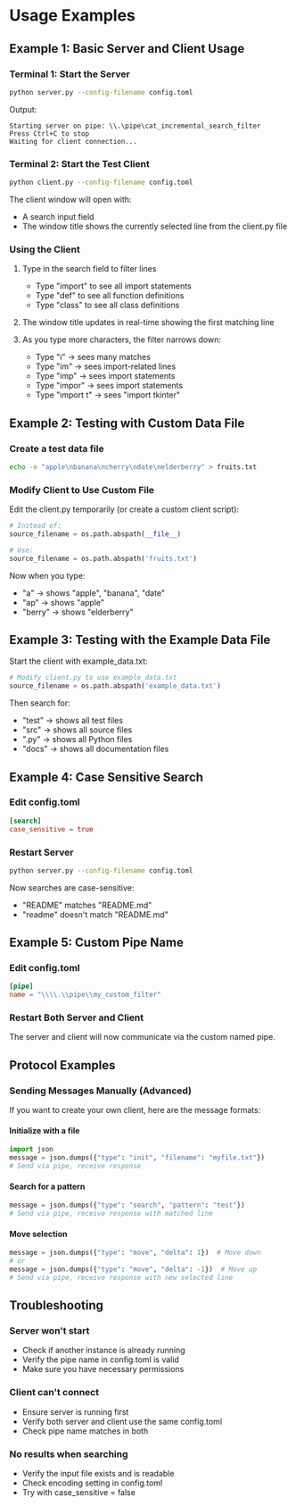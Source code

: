 # Usage Examples

## Example 1: Basic Server and Client Usage

### Terminal 1: Start the Server

```bash
python server.py --config-filename config.toml
```

Output:
```
Starting server on pipe: \\.\pipe\cat_incremental_search_filter
Press Ctrl+C to stop
Waiting for client connection...
```

### Terminal 2: Start the Test Client

```bash
python client.py --config-filename config.toml
```

The client window will open with:
- A search input field
- The window title shows the currently selected line from the client.py file

### Using the Client

1. Type in the search field to filter lines
   - Type "import" to see all import statements
   - Type "def" to see all function definitions
   - Type "class" to see all class definitions

2. The window title updates in real-time showing the first matching line

3. As you type more characters, the filter narrows down:
   - Type "i" → sees many matches
   - Type "im" → sees import-related lines
   - Type "imp" → sees import statements
   - Type "impor" → sees import statements
   - Type "import t" → sees "import tkinter"

## Example 2: Testing with Custom Data File

### Create a test data file

```bash
echo -e "apple\nbanana\ncherry\ndate\nelderberry" > fruits.txt
```

### Modify Client to Use Custom File

Edit the client.py temporarily (or create a custom client script):

```python
# Instead of:
source_filename = os.path.abspath(__file__)

# Use:
source_filename = os.path.abspath('fruits.txt')
```

Now when you type:
- "a" → shows "apple", "banana", "date"
- "ap" → shows "apple"
- "berry" → shows "elderberry"

## Example 3: Testing with the Example Data File

Start the client with example_data.txt:

```python
# Modify client.py to use example_data.txt
source_filename = os.path.abspath('example_data.txt')
```

Then search for:
- "test" → shows all test files
- "src" → shows all source files
- ".py" → shows all Python files
- "docs" → shows all documentation files

## Example 4: Case Sensitive Search

### Edit config.toml

```toml
[search]
case_sensitive = true
```

### Restart Server

```bash
python server.py --config-filename config.toml
```

Now searches are case-sensitive:
- "README" matches "README.md"
- "readme" doesn't match "README.md"

## Example 5: Custom Pipe Name

### Edit config.toml

```toml
[pipe]
name = "\\\\.\\pipe\\my_custom_filter"
```

### Restart Both Server and Client

The server and client will now communicate via the custom named pipe.

## Protocol Examples

### Sending Messages Manually (Advanced)

If you want to create your own client, here are the message formats:

#### Initialize with a file
```python
import json
message = json.dumps({"type": "init", "filename": "myfile.txt"})
# Send via pipe, receive response
```

#### Search for a pattern
```python
message = json.dumps({"type": "search", "pattern": "test"})
# Send via pipe, receive response with matched line
```

#### Move selection
```python
message = json.dumps({"type": "move", "delta": 1})  # Move down
# or
message = json.dumps({"type": "move", "delta": -1})  # Move up
# Send via pipe, receive response with new selected line
```

## Troubleshooting

### Server won't start
- Check if another instance is already running
- Verify the pipe name in config.toml is valid
- Make sure you have necessary permissions

### Client can't connect
- Ensure server is running first
- Verify both server and client use the same config.toml
- Check pipe name matches in both

### No results when searching
- Verify the input file exists and is readable
- Check encoding setting in config.toml
- Try with case_sensitive = false
